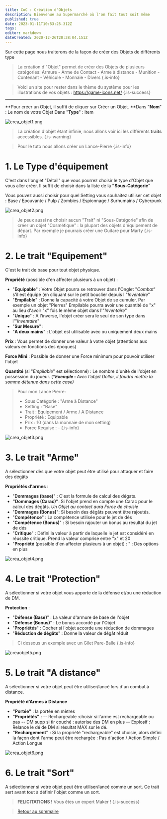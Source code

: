 ```yaml
---
title: CoC : Création d'Objets
description: Bienvenue au Supermarché où l'on fait tout soit même
published: true
date: 2023-01-11T10:53:25.312Z
tags: 
editor: markdown
dateCreated: 2020-12-26T20:38:04.151Z
---
```


Sur cette page nous traiterons de la façon de créer des Objets de différents type

> La création d'"Objet" permet de créer des Objets de plusieurs catégories: 
Armure - Arme de Contact - Arme à distance - Munition - Contenant - Véhicule - Monnaie - Divers
{.is-info}

> Voici un site pour rester dans le thème du système pour les illustrations de vos objets : https://game-icons.net/
{.is-success}
---

**Pour créer un Objet, il suffit de cliquer sur Créer un Objet.
**Dans "**Nom**" : Le nom de votre Objet
Dans "**Type**" : Item

![crea_objet1.png](/images/chroniques-oubliées-contemporain/coc/crea_objet1.png)

> La création d'objet étant infinie, nous allons voir ici les différents **traits** accessibles.
{.is-warning}

> Pour le tuto nous allons créer un Lance-Pierre
{.is-info}

# 1. Le Type d'équipement
C'est dans l'onglet "Détail" que vous pourrez choisir le type d'Objet que vous aller créer.
Il suffit de choisir dans la liste de la **"Sous-Catégorie**"

Vous pouvez aussi choisir pour quel Setting vous souhaitez utiliser cet objet : Base / Epouvante / Pulp / Zombies / Espionnage / Surhumains / Cyberpunk

![crea_objet2.png](/images/chroniques-oubliées-contemporain/coc/crea_objet2.png)

> Je peux aussi ne choisir aucun "Trait" ni "Sous-Catégorie" afin de créer un objet "Cosmétique" : la plupart des objets d'équipement de départ. Par exemple je pourrais créer une Guitare pour Marty
{.is-info}


# 2. Le trait "Equipement"
C'est le trait de base pour tout objet physique.

**Propriété** (possible d'en affecter plusieurs à un objet) : 
- "**Equipable**" : Votre Objet pourra se retrouver dans l'Onglet "*Combat*" s'il est équipé (en cliquant sur le petit bouclier depuis l'"*Inventaire*"
- "**Empilable**" : Donne la capacité à votre Objet de se cumuler. Par exemple un objet "Pierres" Empilable pourra avoir une quantité de "x" au lieu d'avoir "x" fois le même objet dans l'"*Inventaire*"
- "**Unique**" : A l'inverse, l'objet créer sera le seul de son type dans l'"*Inventaire*"
- "**Sur Mesure**" : 
- "**A deux mains**" : L'objet est utilisable avec ou uniquement deux mains

**Prix** :
Vous permet de donner une valeur à votre objet (attentions aux valeurs en fonctions des époques)

**Force Mini** :
Possible de donner une Force minimum pour pouvoir utiliser l'objet

**Quantité** (si "*Empilable*" est sélectionné) :
Le nombre d'unité de l'objet en possession du joueur.
(****Exemple* :** *Avec l'objet Dollar, il faudra mettre la somme détenue dans cette case)*

> Pour mon Lance Pierre:
> - Sous Catégorie : "Arme à Distance"
> - Setting : "Base"
> - Trait : Equipement / Arme / A Distance
> - Propriété : Equipable 
> - Prix : 10 (dans la monnaie de mon setting)
> - Force Requise : -
{.is-info}

![crea_objet3.png](/images/chroniques-oubliées-contemporain/coc/crea_objet3.png)

# 3. Le trait "Arme"
A sélectionner dès que votre objet peut être utilisé pour attaquer et faire des dégâts

**Propriétés d'armes** : 
- "**Dommages (base)**" : C'est la formule de calcul des dégats.
- **"Dommages (Carac)"**: Si l'objet prend en compte une Carac pour le calcul des dégâts. *Un Objet au contact aura Force de choisie*
- "**Dommages (Bonus)**": Si besoin des dégâts peuvent être rajoutés.
- "**Compétence**" : La compétence utilisée pour le jet de dés
- "**Compétence (Bonus)**" : Si besoin rajouter un bonus au résultat du jet de dés
- "**Critique**" : Défini la valeur à partir de laquelle le jet est considéré en réussite critique. Prend la valeur comprise entre "x" et 20
- "**Propriété** (possible d'en affecter plusieurs à un objet) : " : Des options en plus

![crea_objet4.png](/images/chroniques-oubliées-contemporain/coc/crea_objet4.png)

# 4. Le trait "Protection"
A sélectionner si votre objet vous apporte de la défense et/ou une réduction de DM.

**Protection** :
- "**Défense (Base)**" : La valeur d'armure de base de l'objet
- "**Défense (Bonus)**" : Le bonus accordé par l'Objet
- "**Propriétés**" : Cocher si l'objet accorde une réduction de dommages
- "**Réduction de dégâts**" : Donne la valeur de dégât réduit

> Ci dessous un exemple avec un Gilet Pare-Balle
{.is-info}

![creaobjet5.png](/images/chroniques-oubliées-contemporain/coc/creaobjet5.png)

# 5. Le trait "A distance"
A sélectionner si votre objet peut être utiliser/lancé lors d'un combat à distance.

**Propriété d'Armes à Distance**
- **"Portée"** : la portée en mètres
- **"Propriétés"** : 
-- Rechargeable :choisir si l'arme est rechargeable ou pas
-- DM supp si tir couché : autorise des DM en plus
-- Explosif : Relance  le dé de DM si résultat MAX sur le dé. 
- **"Rechargement"** : Si la propriété "rechargeable" est choisie, alors défini la façon dont l'arme peut être rechargée : Pas d'action / Action Simple / Action Longue

![crea_objet6.png](/images/chroniques-oubliées-contemporain/coc/crea_objet6.png)

# 6. Le trait "Sort"
A sélectionner si votre objet peut être utiliser/lancé comme un sort.
Ce trait sert avant tout à définir l'objet comme un sort.

> **FELICITATIONS !** Vous êtes un expert Maker !
{.is-success}

>[Retour au sommaire](/fr/systemes/Chroniques-Oubliées-Contemporain)